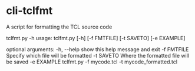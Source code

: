 # cli-tclfmt
A script for formatting the TCL source code 

tclfmt.py -h
usage: tclfmt.py [-h] [-f FMTFILE] [-t SAVETO] [-e EXAMPLE]

optional arguments:
    -h, --help  show this help message and exit
    -f FMTFILE  Specify which file will be formatted
    -t SAVETO   Where the formatted file will be saved
    -e EXAMPLE  tclfmt.py -f mycode.tcl -t mycode_formatted.tcl
